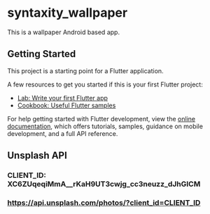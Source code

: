 # syntaxity_wallpaper

This is a wallpaper Android based app.

## Getting Started

This project is a starting point for a Flutter application.

A few resources to get you started if this is your first Flutter project:

- [Lab: Write your first Flutter app](https://docs.flutter.dev/get-started/codelab)
- [Cookbook: Useful Flutter samples](https://docs.flutter.dev/cookbook)

For help getting started with Flutter development, view the
[online documentation](https://docs.flutter.dev/), which offers tutorials,
samples, guidance on mobile development, and a full API reference.

## Unsplash API
### CLIENT_ID: XC6ZUqeqiMmA__rKaH9UT3cwjg_cc3neuzz_dJhGICM
### https://api.unsplash.com/photos/?client_id=CLIENT_ID
